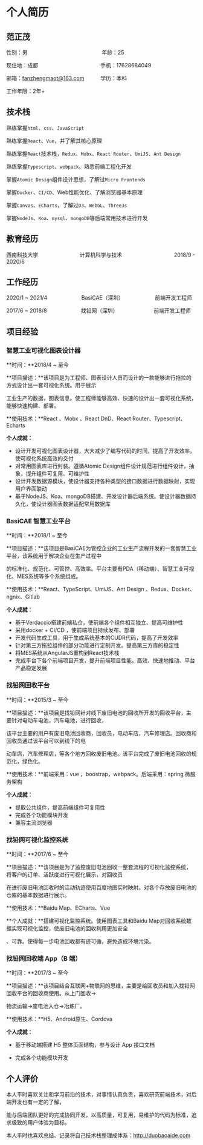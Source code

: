 # 个人简历

## 范正茂

性别：男&nbsp;&nbsp;&nbsp;&nbsp;&nbsp;&nbsp;&nbsp;&nbsp;&nbsp;&nbsp;&nbsp;&nbsp;&nbsp;&nbsp;&nbsp;&nbsp;&nbsp;&nbsp;&nbsp;&nbsp;&nbsp;&nbsp;&nbsp;&nbsp;&nbsp;&nbsp;&nbsp;&nbsp;&nbsp;&nbsp;&nbsp;&nbsp;&nbsp;&nbsp;&nbsp;&nbsp;&nbsp;&nbsp;&nbsp;&nbsp;&nbsp;&nbsp;&nbsp;&nbsp;&nbsp;&nbsp;&nbsp;&nbsp;&nbsp;&nbsp;年龄：25

现住地：成都 &nbsp;&nbsp;&nbsp;&nbsp;&nbsp;&nbsp;&nbsp;&nbsp;&nbsp;&nbsp;&nbsp;&nbsp;&nbsp;&nbsp;&nbsp;&nbsp;&nbsp;&nbsp;&nbsp;&nbsp;&nbsp;&nbsp;&nbsp;&nbsp;&nbsp;&nbsp;&nbsp;&nbsp;&nbsp;&nbsp;&nbsp;&nbsp;&nbsp;&nbsp;&nbsp;&nbsp;&nbsp;&nbsp;&nbsp;&nbsp;&nbsp;手机：17628684049

邮箱：fanzhengmaot@163.com&nbsp;&nbsp;&nbsp;&nbsp;&nbsp;&nbsp;&nbsp;&nbsp;&nbsp;&nbsp;&nbsp;学历：本科

工作年限：2年+

## 技术栈

熟练掌握`html`、`css`、`JavaScript`

熟练掌握`React`、`Vue`，并了解其核心原理

熟练掌握`React`技术栈，`Redux`、`Mobx`、`React Router`、`UmiJS`、`Ant Design`

熟练掌握`Typescript`、`webpack`、熟悉前端工程化开发

掌握`Atomic Design`组件设计思想，了解过`Micro Frontends`

掌握`Docker`、`CI/CD`、Web性能优化、了解浏览器基本原理

掌握`Canvas`、`ECharts`，了解过`D3`、`WebGL`、`ThreeJs`

掌握`NodeJs`、`Koa`、`mysql`、`mongoDB`等后端常用技术进行开发

## 教育经历

西南科技大学&nbsp;&nbsp;&nbsp;&nbsp;&nbsp;&nbsp;&nbsp;&nbsp;&nbsp;&nbsp;&nbsp;&nbsp;&nbsp;&nbsp;&nbsp;&nbsp;&nbsp;&nbsp;&nbsp;&nbsp;&nbsp;&nbsp;&nbsp;&nbsp;&nbsp;&nbsp;&nbsp;&nbsp;计算机科学与技术&nbsp;&nbsp;&nbsp;&nbsp;&nbsp;&nbsp;&nbsp;&nbsp;&nbsp;&nbsp;&nbsp;&nbsp;&nbsp;&nbsp;&nbsp;&nbsp;&nbsp;&nbsp;&nbsp;&nbsp;&nbsp;&nbsp;&nbsp;&nbsp;&nbsp;&nbsp;&nbsp;&nbsp;&nbsp;&nbsp;&nbsp;&nbsp;&nbsp;&nbsp;&nbsp;2018/9 - 2020/6

## 工作经历

2020/1 ~ 2021/4&nbsp;&nbsp;&nbsp;&nbsp;&nbsp;&nbsp;&nbsp;&nbsp;&nbsp;&nbsp;&nbsp;&nbsp;&nbsp;&nbsp;&nbsp;&nbsp;&nbsp;&nbsp;&nbsp;&nbsp;&nbsp;&nbsp;&nbsp;BasiCAE（深圳）&nbsp;&nbsp;&nbsp;&nbsp;&nbsp;&nbsp;&nbsp;&nbsp;&nbsp;&nbsp;&nbsp;&nbsp;&nbsp;&nbsp;&nbsp;&nbsp;&nbsp;&nbsp;&nbsp;&nbsp;&nbsp;前端开发工程师

2017/6 ~ 2018/8&nbsp;&nbsp;&nbsp;&nbsp;&nbsp;&nbsp;&nbsp;&nbsp;&nbsp;&nbsp;&nbsp;&nbsp;&nbsp;&nbsp;&nbsp;&nbsp;&nbsp;&nbsp;&nbsp;&nbsp;&nbsp;&nbsp;&nbsp;找铅网（深圳）&nbsp;&nbsp;&nbsp;&nbsp;&nbsp;&nbsp;&nbsp;&nbsp;&nbsp;&nbsp;&nbsp;&nbsp;&nbsp;&nbsp;&nbsp;&nbsp;&nbsp;&nbsp;&nbsp;&nbsp;&nbsp;&nbsp;&nbsp;&nbsp;前端开发工程师

## 项目经验

### 智慧工业可视化图表设计器

**时间：**2018/4 ~ 至今

**项目描述：**该项目是为工程师、图表设计人员而设计的一款能够进行拖拉的方式设计出一套可视化系统。用于展示

工业生产的数据，图表信息。使工程师能够高效、快速的设计出一套可视化系统，能够快速构建、部署。

**使用技术：**React 、Mobx 、React DnD、React Router、Typescript、Echarts

**个人成就：**

* 设计开发可视化图表设计器，大大减少了编写代码的时间，提高了开发效率，使可视化系统高效的交付
* 对常用图表库进行封装。遵循Atomic Design组件设计规范进行组件设计，抽象，提升组件可复用、可维护性
* 设计开发数据源模块，使设计器支持各种类型的接口数据进行数据映射，实现用户界面联动
* 基于NodeJS、Koa、mongoDB搭建、开发设计器后端系统。使设计器数据持久化，使设计器图表数据适配常用数据库

### BasiCAE 智慧工业平台

**时间：**2018/1 ~ 至今

**项目描述：**该项目是BasiCAE为管控企业的工业生产流程开发的一套智慧工业平台，该系统用于解决企业在生产过程中

的标准化、规范化、可管控、高效率。平台主要有PDA（移动端）、智慧工业可视化、MES系统等多个系统组成。

**使用技术：**React、TypeScript、UmiJS、Ant Design 、Redux、Docker、ngnix、Gitlab

**个人成就：**

* 基于Verdaccio搭建前端私仓，使前端各个组件相互独立、提高可维护性
* 采用docker + CI/CD ，使前端项目持续发布、部署
* 开发代码生成工具，用于生成系统基本的CUDR代码，提高了开发效率
* 针对第三方拖拉组件的部分功能进行定制开发。提高第三方库的稳定性
* 将MES系统从AngularJS重构到React技术栈
* 完成平台下各个前端项目开发，提升前端项目性能。高效、快速地推动、平台产品稳定发展

### 找铅网回收平台

**时间：**2015/3 ~ 至今

**项目描述：**该项目是找铅网针对线下废旧电池的回收所开发的回收平台，主要针对电动车电池，汽车电池，进行回收，

该平台主要的用户有废旧电池回收商，回收员，电动车店，汽车修理店。回收商和回收员通过该平台可以到线下的电

动车店，汽车修理店，等各个地方回收废旧电池。该平台完成了废旧电池回收的规范化，绿色化。

**使用技术：**前端采用：vue  ，boostrap，webpack。后端采用：spring 微服务架构

**个人成就：**

* 提取公共组件，提高前端组件可复用性
* 完成各个功能模块开发
* 兼容主流浏览器

### 找铅网可视化监控系统

**时间：**2017/6 ~ 至今

**项目描述：**该项目是为了监控废旧电池回收一整套流程的可视化监控系统，将客户的订单、活跃度进行可视化展示，对回收员

在进行废旧电池回收时的活动轨迹使用百度地图实时映射。对各个存放废旧电池的仓库的基本数据进行展示。

**使用技术：**Baidu Map、ECharts、Vue

**个人成就：**搭建可视化监控系统。使用图表工具和Baidu Map对回收系统数据实现可视化监控，使废旧电池的回收利用更加安全

、可靠。使得每一步电池回收都有迹可循，避免造成环境污染。

### 找铅网回收端 App（B 端）

**时间：**2017/3 ~ 至今

**项目描述：**该项目结合互联网+物联网的思维，主要是给回收员和加入找铅网回收平台的回收商使用。从上门回收->

物流运输->废电池入仓->冶炼厂。

**使用技术：**H5、Android原生、Cordova

**个人成就：**

* 基于移动端搭建 H5 整体页面结构，参与设计 App 接口文档

* 完成各个功能模块开发

## 个人评价

本人平时喜欢关注和学习前沿的技术，对事情认真负责，喜欢研究前端技术，对后端开发也有一定的了解，

能与后端团队更好的完成协同开发，以高质量，可复用，易维护的代码为标准，追求极致的用户体验为目标。

本人平时也喜欢总结、记录将自己技术栈整理成体系：http://duobaoaide.com

















